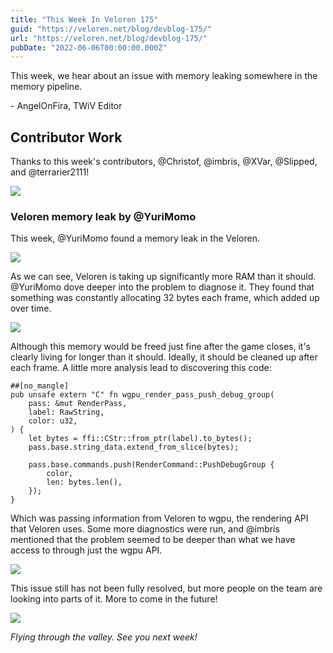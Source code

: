 ```yaml
---
title: "This Week In Veloren 175"
guid: "https://veloren.net/blog/devblog-175/"
url: "https://veloren.net/blog/devblog-175/"
pubDate: "2022-06-06T00:00:00.000Z"
---
```


This week, we hear about an issue with memory leaking somewhere in the memory pipeline.

\- AngelOnFira, TWiV Editor

## Contributor Work

Thanks to this week's contributors, @Christof, @imbris, @XVar, @Slipped, and @terrarier2111!

![](https://s3.eu-central-2.wasabisys.com/veloren-blog/cdn/450039871650660374/982412916651327518/snap2022-06-03-19-33-23.png)

### Veloren memory leak by @YuriMomo

This week, @YuriMomo found a memory leak in the Veloren.

![](https://s3.eu-central-2.wasabisys.com/veloren-blog/cdn/449654102553788417/983801120956751882/unknown.png)

As we can see, Veloren is taking up significantly more RAM than it should. @YuriMomo dove deeper into the problem to diagnose it. They found that something was constantly allocating 32 bytes each frame, which added up over time.

![](https://s3.eu-central-2.wasabisys.com/veloren-blog/cdn/449654102553788417/983810471914254417/unknown.png)

Although this memory would be freed just fine after the game closes, it's clearly living for longer than it should. Ideally, it should be cleaned up after each frame. A little more analysis lead to discovering this code:

    ##[no_mangle]
    pub unsafe extern "C" fn wgpu_render_pass_push_debug_group(
        pass: &mut RenderPass,
        label: RawString,
        color: u32,
    ) {
        let bytes = ffi::CStr::from_ptr(label).to_bytes();
        pass.base.string_data.extend_from_slice(bytes);

        pass.base.commands.push(RenderCommand::PushDebugGroup {
            color,
            len: bytes.len(),
        });
    }

Which was passing information from Veloren to wgpu, the rendering API that Veloren uses. Some more diagnostics were run, and @imbris mentioned that the problem seemed to be deeper than what we have access to through just the wgpu API.

![](https://s3.eu-central-2.wasabisys.com/veloren-blog/cdn/449654102553788417/983824982054408304/unknown.png)

This issue still has not been fully resolved, but more people on the team are looking into parts of it. More to come in the future!

![](https://s3.eu-central-2.wasabisys.com/veloren-blog/cdn/634860358623821835/982702411623850074/unknown.png)

_Flying through the valley. See you next week!_
